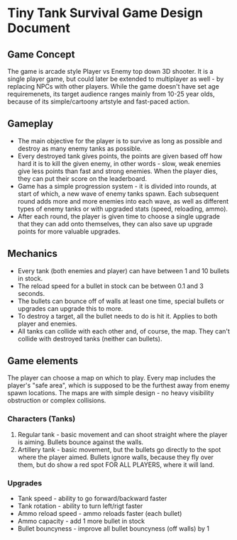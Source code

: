 # Tiny Tank Survival Game Design Document
## Game Concept
The game is arcade style Player vs Enemy top down 3D shooter. It is a single player game, but could later be extended to multiplayer as well - by replacing NPCs with other players. While the game doesn't have set age requiremenets, its target audience ranges mainly from 10-25 year olds, because of its simple/cartoony artstyle and fast-paced action.

## Gameplay
- The main objective for the player is to survive as long as possible and destroy as many enemy tanks as possible.
- Every destroyed tank gives points, the points are given based off how hard it is to kill the given enemy, in other words - slow, weak enemies give less points than fast and strong enemies. When the player dies, they can put their score on the leaderboard.
- Game has a simple progression system - it is divided into rounds, at start of which, a new wave of enemy tanks spawn. Each subsequent round adds more and more enemies into each wave, as well as different types of enemy tanks or with upgraded stats (speed, reloading, ammo).
- After each round, the player is given time to choose a single upgrade that they can add onto themselves, they can also save up upgrade points for more valuable upgrades.

## Mechanics
- Every tank (both enemies and player) can have between 1 and 10 bullets in stock.
- The reload speed for a bullet in stock can be between 0.1 and 3 seconds.
- The bullets can bounce off of walls at least one time, special bullets or upgrades can upgrade this to more.
- To destroy a target, all the bullet needs to do is hit it. Applies to both player and enemies.
- All tanks can collide with each other and, of course, the map. They can't collide with destroyed tanks (neither can bullets).

## Game elements
The player can choose a map on which to play. Every map includes the player's "safe area", which is supposed to be the furthest away from enemy spawn locations. The maps are with simple design - no heavy visibility obstruction or complex collisions. 

### Characters (Tanks)
1. Regular tank - basic movement and can shoot straight where the player is aiming. Bullets bounce against the walls.
2. Artillery tank - basic movement, but the bullets go directly to the spot where the player aimed. Bullets ignore walls, because they fly over them, but do show a red spot FOR ALL PLAYERS, where it will land.

### Upgrades
- Tank speed - ability to go forward/backward faster
- Tank rotation - ability to turn left/rigt faster
- Ammo reload speed - ammo reloads faster (each bullet)
- Ammo capacity - add 1 more bullet in stock
- Bullet bouncyness - improve all bullet bouncyness (off walls) by 1